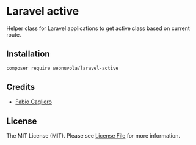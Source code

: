 # Laravel active
Helper class for Laravel applications to get active class based on current route.

## Installation
```bash
composer require webnuvola/laravel-active
```

## Credits
- [Fabio Cagliero](https://github.com/fab120)

## License
The MIT License (MIT). Please see [License File](LICENSE) for more information.
